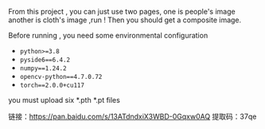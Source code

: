 From this project , you can just use two pages, one is people's image another is cloth's image ,run ! Then you should get a composite image.

Before running , you need some environmental configuration

- `python>=3.8`
- `pyside6==6.4.2`
- `numpy==1.24.2`
- `opencv-python==4.7.0.72`
- `torch==2.0.0+cu117`

you must upload six *.pth *.pt files 

链接：https://pan.baidu.com/s/13ATdndxiX3WBD-0Gqxw0AQ 
提取码：37qe
